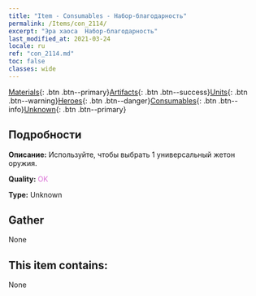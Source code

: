 ```yaml
---
title: "Item - Consumables - Набор-благодарность"
permalink: /Items/con_2114/
excerpt: "Эра хаоса  Набор-благодарность"
last_modified_at: 2021-03-24
locale: ru
ref: "con_2114.md"
toc: false
classes: wide
---
```

 [Materials](/ru/Items/){: .btn .btn--primary}[Artifacts](/ru/Items/Artifacts/){: .btn .btn--success}[Units](/ru/Items/Units/){: .btn .btn--warning}[Heroes](/ru/Items/Heroes/){: .btn .btn--danger}[Consumables](/ru/Items/Consumables/){: .btn .btn--info}[Unknown](/ru/Items/Unknown/){: .btn .btn--primary}

## Подробности
 **Описание:** Используйте, чтобы выбрать 1 универсальный жетон оружия.

 **Quality:** <span style="color: #DA70D6">OK</span>

 **Type:** Unknown

## Gather

  None

## This item contains:

  None

